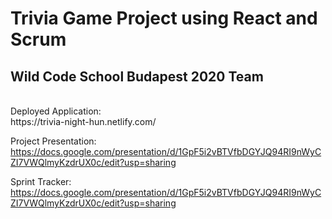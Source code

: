 # Trivia Game Project using React and Scrum
## Wild Code School Budapest 2020 Team
<br>
Deployed Application: <br/>
https://trivia-night-hun.netlify.com/

<br/>

Project Presentation: <br/>
https://docs.google.com/presentation/d/1GpF5i2vBTVfbDGYJQ94RI9nWyCZI7VWQlmyKzdrUX0c/edit?usp=sharing
<br/>

 Sprint Tracker: <br/>
https://docs.google.com/presentation/d/1GpF5i2vBTVfbDGYJQ94RI9nWyCZI7VWQlmyKzdrUX0c/edit?usp=sharing
